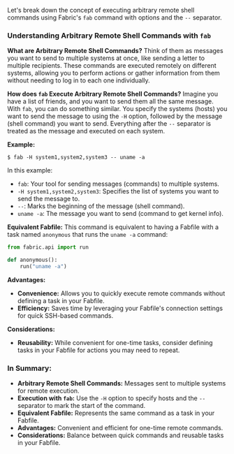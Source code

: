 Let's break down the concept of executing arbitrary remote shell commands using Fabric's `fab` command with options and the `--` separator.

### Understanding Arbitrary Remote Shell Commands with `fab`

**What are Arbitrary Remote Shell Commands?**
Think of them as messages you want to send to multiple systems at once, like sending a letter to multiple recipients. These commands are executed remotely on different systems, allowing you to perform actions or gather information from them without needing to log in to each one individually.

**How does `fab` Execute Arbitrary Remote Shell Commands?**
Imagine you have a list of friends, and you want to send them all the same message. With `fab`, you can do something similar. You specify the systems (hosts) you want to send the message to using the `-H` option, followed by the message (shell command) you want to send. Everything after the `--` separator is treated as the message and executed on each system.

**Example:**
```
$ fab -H system1,system2,system3 -- uname -a
```
In this example:
- `fab`: Your tool for sending messages (commands) to multiple systems.
- `-H system1,system2,system3`: Specifies the list of systems you want to send the message to.
- `--`: Marks the beginning of the message (shell command).
- `uname -a`: The message you want to send (command to get kernel info).

**Equivalent Fabfile:**
This command is equivalent to having a Fabfile with a task named `anonymous` that runs the `uname -a` command:
```python
from fabric.api import run

def anonymous():
    run("uname -a")
```

**Advantages:**
- **Convenience:** Allows you to quickly execute remote commands without defining a task in your Fabfile.
- **Efficiency:** Saves time by leveraging your Fabfile's connection settings for quick SSH-based commands.

**Considerations:**
- **Reusability:** While convenient for one-time tasks, consider defining tasks in your Fabfile for actions you may need to repeat.

### In Summary:
- **Arbitrary Remote Shell Commands:** Messages sent to multiple systems for remote execution.
- **Execution with `fab`:** Use the `-H` option to specify hosts and the `--` separator to mark the start of the command.
- **Equivalent Fabfile:** Represents the same command as a task in your Fabfile.
- **Advantages:** Convenient and efficient for one-time remote commands.
- **Considerations:** Balance between quick commands and reusable tasks in your Fabfile.
